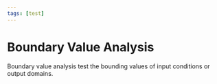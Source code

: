 ```yaml
---
tags: [test]
---
```


# Boundary Value Analysis

Boundary value analysis test the bounding values of input conditions or output
domains.
